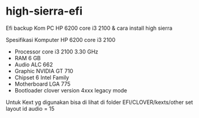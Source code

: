 # high-sierra-efi
Efi backup Kom PC HP 6200 core i3 2100 &amp; cara install high sierra

Spesifikasi Komputer HP 6200 core i3 2100
* Processor core i3 2100 3.30 GHz
* RAM 6 GB
* Audio ALC 662
* Graphic NVIDIA GT 710
* Chipset 6 Intel Family
* Motherboard LGA 775
* Bootloader clover version 4xxx legacy mode

Untuk Kext yg digunakan bisa di lihat di folder EFI/CLOVER/kexts/other
set layout id audio = 15
